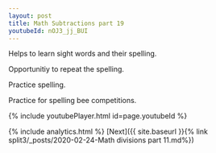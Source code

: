 ```yaml
---
layout: post
title: Math Subtractions part 19
youtubeId: nOJ3_jj_BUI
---
```

 
 
Helps to learn sight words and their spelling.

Opportunitiy to repeat the spelling. 

Practice spelling. 
 
Practice for spelling bee competitions. 
 
{% include youtubePlayer.html id=page.youtubeId %}
 
 
{% include analytics.html %} 
[Next]({{ site.baseurl }}{% link  split3/_posts/2020-02-24-Math divisions part 11.md%})
 
